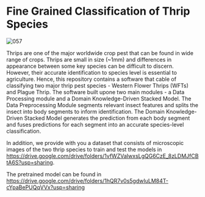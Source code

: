# Fine Grained Classification of Thrip Species
![057](https://user-images.githubusercontent.com/24618493/167328184-cdd07de5-fb2b-467e-9850-e6e00475e6e8.png)

Thrips are one of the major worldwide crop pest that can be found in wide range of crops. Thrips are small in size (~1mm) and differences in appearance between some key species can be difficult to discern. However, their accurate identification to species level is essential to agriculture. Hence, this repository contains a software that cable of classifying two major thrip pest species - Western Flower Thrips (WFTs) and Plague Thrip. The software built upone two main modules - a Data Processing module and a Domain Knowledge-Driven Stacked Model. The Data Preprocessing Module segments relevant insect features and splits the insect into body segments to inform identification. The Domain Knowledge-Driven Stacked Model generates the prediction from each body segment and fuses predictions for each segment into an accurate species-level classification. 

In addition, we provide with you a dataset that consists of microscopic images of the two thrip species to train and test the models in https://drive.google.com/drive/folders/1vfWZVaIwxsLgQG6CzE_8zLDMJfCBtA6S?usp=sharing. 

The pretrained model can be found in https://drive.google.com/drive/folders/1hQR7v0s5gdwIuLM84T-cYpaBePUQqVVx?usp=sharing

